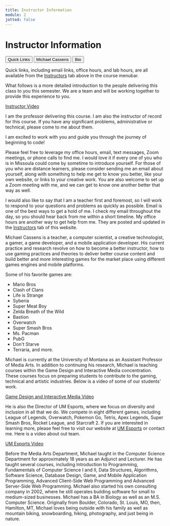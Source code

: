 ```yaml
---
title: Instructor Information
module: 2
jotted: false
---
```


# Instructor Information

<div class="tab">
  <button class="tablinks active" onclick="openTab(event, 'Quick')">Quick Links</button>
  <button class="tablinks" onclick="openTab(event, 'Michael')">Michael Cassens</button>
  <button class="tablinks" onclick="openTab(event, 'Bio')">Bio</button>
</div>

<div id="Quick" class="tabcontent" style="display:block"  markdown="1">
<p>Quick links, including email links, office hours, and lab hours, are all available from the <a href="https://montana-media-arts.github.io/220-creative-coding2-Spring2025/instructors/">Instructors</a> tab above in the course menubar.</p>
<p>What follows is a more detailed introduction to the people delivering this class to you this semester. We are a team and will be working together to provide this experience to you.</p>
<p><a href="//youtu.be/Ixpety11xEA" data-lity>Instructor Video</a></p>
</div>

<div id="Michael" class="tabcontent" markdown="1">

<p>I am the professor delivering this course. I am also the instructor of record for this course. If you have any significant problems, administrative or technical, please come to me about them.</p>
<p>I am excited to work with you and guide you through the journey of beginning to code!</p>
<p>Please feel free to leverage my office hours, email, text messages, Zoom meetings, or phone calls to find me. I would love it if every one of you who is in Missoula could come by sometime to introduce yourself. For those of you who are distance learners, please consider sending me an email about yourself, along with something to help me get to know you better, like your own website, or links to your creative work.  You are also welcome to set up a Zoom meeting with me, and we can get to know one another better that way as well.</p>
<p>I would also like to say that I am a teacher first and foremost, so I will work to respond to your questions and problems as quickly as possible. Email is one of the best ways to get a hold of me. I check my email throughout the day, so you should hear back from me within a short timeline. My office hours are another way to get help from me. They are posted and updated in the <a href="https://montana-media-arts.github.io/220-creative-coding2-Spring2025/instructors/">Instructors</a> tab of this website.
</p>
</div>

<div id="Bio" class="tabcontent" markdown="1">
<p>Michael Cassens is a teacher, a computer scientist, a creative technologist, a gamer, a game developer, and a mobile application developer.  His current practice and research revolve on how to become a better instructor, how to use gaming practices and theories to deliver better course content and build better and more interesting games for the market place using different games engines and mobile platforms.</p>

Some of his favorite games are:

  * Mario Bros
  * Clash of Clans
  * Life is Strange
  * Syberia
  * Super Meat Boy
  * Zelda Breath of the Wild
  * Bastion
  * Overwatch
  * Super Smash Bros
  * Ms. Pacman
  * PubG
  * Don't Starve
  * Terraria, and more.

<p>Michael is currently at the University of Montana as an Assistant Professor of Media Arts. In addition to continuing his research, Michael is teaching courses within the Game Design and Interactive Media concentration. These courses focus on preparing students to contribute to the gaming, technical and artistic industries.  Below is a video of some of our students' work.</p>
<p><a href="//www.youtube.com/embed/AnjxNmQlLns" data-lity>Game Design and Interactive Media Video</a></p>
<p>He is also the Director of UM Esports, where we focus on diversity and inclusion in all that we do.  We compete in eight different games, including League of Legends, Overwatch, Pokemon Go, Tetris, Apex Legends, Super Smash Bros, Rocket League, and Starcraft 2. If you are interested in learning more, please feel free to visit our website at <a href="https://umontana.edu/psc/esports.php" target="_blank">UM Esports</a> or contact me. Here is a video about out team.</p>
<p><a href="https://youtu.be/fbbGEN6ZLSI?si=zpRyQO6WcoWQ-htp" data-lity>UM Esports Video</a></p>
<p>Before the Media Arts Department, Michael taught in the Computer Science Department for approximately 18 years as an Adjunct and Lecturer.  He has taught several courses, including Introduction to Programming, Fundamentals of Computer Science I and II, Data Structures, Algorithms, Software Science, Database Design, Game, and Mobile Application Programming, Advanced Client-Side Web Programming and Advanced Server-Side Web Programming. Michael also started his own consulting company in 2002, where he still operates building software for small to medium-sized businesses.  Michael has a BA in Biology as well as an M.S. Computer Science. Originally from Boulder, Colorado, St. Louis, MO, then, Hamilton, MT, Michael loves being outside with his family as well as mountain biking, snowboarding, hiking, photography, and just being in nature.</p>
</div>